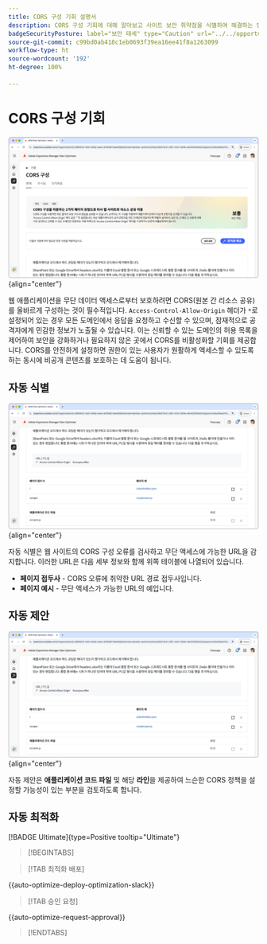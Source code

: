 ```yaml
---
title: CORS 구성 기회 설명서
description: CORS 구성 기회에 대해 알아보고 사이트 보안 취약점을 식별하여 해결하는 방법을 알아봅니다.
badgeSecurityPosture: label="보안 태세" type="Caution" url="../../opportunity-types/security-posture.md" tooltip="보안 태세"
source-git-commit: c99bd0ab418c1eb0693f39ea16ee41f8a1263099
workflow-type: ht
source-wordcount: '192'
ht-degree: 100%

---
```



# CORS 구성 기회

![CORS 구성 기회](./assets/cors-configuration/hero.png){align="center"}

웹 애플리케이션을 무단 데이터 액세스로부터 보호하려면 CORS(원본 간 리소스 공유)를 올바르게 구성하는 것이 필수적입니다. `Access-Control-Allow-Origin` 헤더가 `*`로 설정되어 있는 경우 모든 도메인에서 응답을 요청하고 수신할 수 있으며, 잠재적으로 공격자에게 민감한 정보가 노출될 수 있습니다. 이는 신뢰할 수 있는 도메인의 허용 목록을 제어하여 보안을 강화하거나 필요하지 않은 곳에서 CORS를 비활성화할 기회를 제공합니다. CORS를 안전하게 설정하면 권한이 있는 사용자가 원활하게 액세스할 수 있도록 하는 동시에 비공개 콘텐츠를 보호하는 데 도움이 됩니다.

## 자동 식별

![CORS 구성 기회 자동 식별](./assets/cors-configuration/auto-identify.png){align="center"}

자동 식별은 웹 사이트의 CORS 구성 오류를 검사하고 무단 액세스에 가능한 URL을 감지합니다. 이러한 URL은 다음 세부 정보와 함께 위쪽 테이블에 나열되어 있습니다.

* **페이지 접두사** - CORS 오류에 취약한 URL 경로 접두사입니다.
* **페이지 예시** - 무단 액세스가 가능한 URL의 예입니다.

## 자동 제안

![CORS 구성 기회 자동 제안](./assets/cors-configuration/auto-suggest.png){align="center"}

자동 제안은 **애플리케이션 코드 파일** 및 해당 **라인**&#x200B;을 제공하여 느슨한 CORS 정책을 설정할 가능성이 있는 부분을 검토하도록 합니다.


## 자동 최적화

[!BADGE Ultimate]{type=Positive tooltip="Ultimate"}

>[!BEGINTABS]

>[!TAB 최적화 배포]

{{auto-optimize-deploy-optimization-slack}}

>[!TAB 승인 요청]

{{auto-optimize-request-approval}}

>[!ENDTABS]
